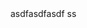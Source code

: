 <question source="abcdMYKkjCAU" />

<question source="abcdhvOGESK8" />
<grouped-questions source="abcdjsunubmW" />
asdfasdfasdf

<question source="abcdGNKUQS2L" />
ss